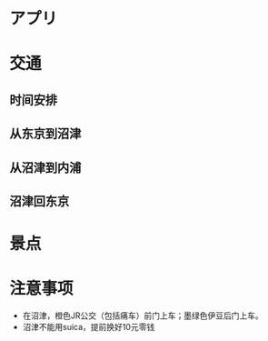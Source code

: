 # アプリ

# 交通

## 时间安排

## 从东京到沼津
## 从沼津到内浦
## 沼津回东京

# 景点

# 注意事项
* 在沼津，橙色JR公交（包括痛车）前门上车；墨绿色伊豆后门上车。
* 沼津不能用suica，提前换好10元零钱

